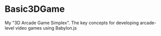 # Basic3DGame
My "3D Arcade Game Simplex". The key concepts for developing arcade-level video games using Babylon.js
